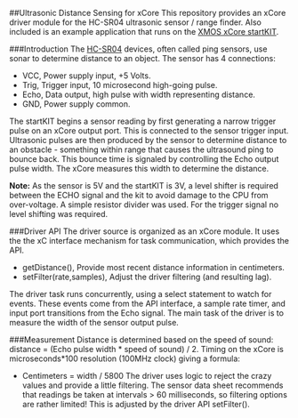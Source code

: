 ##Ultrasonic Distance Sensing for xCore
This repository provides an xCore driver module for the HC-SR04 ultrasonic sensor / range finder.  Also included is an example application that runs on the [XMOS xCore startKIT](http://www.xmos.com/startkit).

###Introduction
The [HC-SR04](http://www.micropik.com/PDF/HCSR04.pdf) devices, often called ping sensors, use sonar to determine distance to an object.  The sensor has 4 connections:
- VCC, Power supply input, +5 Volts.
- Trig, Trigger input, 10 microsecond high-going pulse.
- Echo, Data output, high pulse with width representing distance.
- GND, Power supply common.

The startKIT begins a sensor reading by first generating a narrow trigger pulse on an xCore output port.  This is connected to the sensor trigger input.  Ultrasonic pulses are then produced by the sensor to determine distance to an obstacle - something within range that causes the ultrasound ping to bounce back.  This bounce time is signaled by controlling the Echo output pulse width.  The xCore measures this width to determine the distance.

**Note:** As the sensor is 5V and the startKIT is 3V, a level shifter is required between the ECHO signal and the kit to avoid damage to the CPU from over-voltage.  A simple resistor divider was used.  For the trigger signal no level shifting was required.

###Driver API
The driver source is organized as an xCore module.  It uses the the xC interface mechanism for task communication, which provides the API.
- getDistance(), Provide most recent distance information in centimeters.
- setFilter(rate,samples), Adjust the driver filtering (and resulting lag).

The driver task runs concurrently, using a select statement to watch for events.  These events come from the API interface, a sample rate timer, and input port transitions from the Echo signal.  The main task of the driver is to measure the width of the sensor output pulse.  

###Measurement
Distance is determined based on the speed of sound:  distance = (Echo pulse width * speed of sound) / 2.  Timing on the xCore is microseconds*100 resolution (100MHz clock) giving a formula:
- Centimeters = width / 5800
The driver uses logic to reject the crazy values and provide a little filtering.  The sensor data sheet recommends that readings be taken at intervals > 60 milliseconds, so filtering options are rather limited!  This is adjusted by the driver API setFilter().

